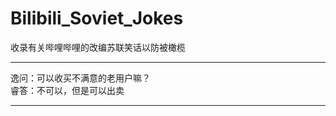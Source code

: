 # Bilibili_Soviet_Jokes
收录有关哔哩哔哩的改编苏联笑话以防被橄榄
  
*****************************

逸问：可以收买不满意的老用户嘛？  
睿答：不可以，但是可以出卖  
  
***************************
